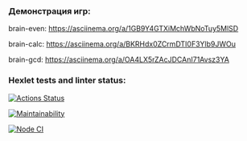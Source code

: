 ### Демонстрация игр:
brain-even: https://asciinema.org/a/1GB9Y4GTXiMchWbNoTuy5MlSD

brain-calc: https://asciinema.org/a/BKRHdx0ZCrmDTI0F3Ylb9JWOu

brain-gcd: https://asciinema.org/a/OA4LX5rZAcJDCAnI71Avsz3YA


### Hexlet tests and linter status:


[![Actions Status](https://github.com/Doniyor58/frontend-project-lvl1/workflows/hexlet-check/badge.svg)](https://github.com/Doniyor58/frontend-project-lvl1/actions)


[![Maintainability](https://api.codeclimate.com/v1/badges/a99a88d28ad37a79dbf6/maintainability)](https://codeclimate.com/github/codeclimate/codeclimate/maintainability)

[![Node CI](https://github.com/Doniyor58/frontend-project-lvl1/workflows/Node%20CI/badge.svg)](https://github.com/Doniyor58/frontend-project-lvl1/actions)
